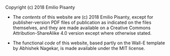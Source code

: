 

Copyright (c) 2018 Emilio Pisanty

 - The *contents* of this website are (c) 2018 Emilio Pisanty, except for publisher-version PDF files of publication as indicated on the files themselves, and they are made available on a Creative Commons Attribution-ShareAlike 4.0 version except where otherwise stated.

 - The functional *code* of this website, based partly on the Wall-E template by Abhishek Nagekar, is made available under the MIT license.


